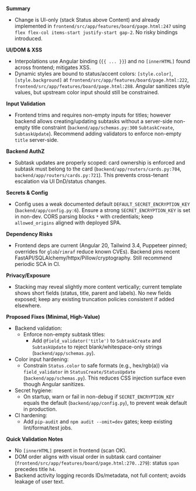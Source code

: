 **Summary**
- Change is UI-only (stack Status above Content) and already implemented in `frontend/src/app/features/board/page.html:247` using `flex flex-col items-start justify-start gap-2`. No risky bindings introduced.

**UI/DOM & XSS**
- Interpolations use Angular binding (`{{ ... }}`) and no `[innerHTML]` found across frontend; mitigates XSS.
- Dynamic styles are bound to status/accent colors: `[style.color]`, `[style.background]` at `frontend/src/app/features/board/page.html:222`, `frontend/src/app/features/board/page.html:288`. Angular sanitizes style values, but upstream color input should still be constrained.

**Input Validation**
- Frontend trims and requires non-empty inputs for titles; however backend allows creating/updating subtasks without a server-side non-empty title constraint (`backend/app/schemas.py:300` `SubtaskCreate`, `SubtaskUpdate`). Recommend adding validators to enforce non-empty `title` server-side.

**Backend AuthZ**
- Subtask updates are properly scoped: card ownership is enforced and subtask must belong to the card (`backend/app/routers/cards.py:704`, `backend/app/routers/cards.py:721`). This prevents cross-tenant escalation via UI DnD/status changes.

**Secrets & Config**
- Config uses a weak documented default `DEFAULT_SECRET_ENCRYPTION_KEY` (`backend/app/config.py:6`). Ensure a strong `SECRET_ENCRYPTION_KEY` is set in non-dev. CORS parsing blocks `*` with credentials; keep `allowed_origins` aligned with deployed SPA.

**Dependency Risks**
- Frontend deps are current (Angular 20, Tailwind 3.4, Puppeteer pinned; overrides for `glob`/`rimraf` reduce known CVEs). Backend pins recent FastAPI/SQLAlchemy/httpx/Pillow/cryptography. Still recommend periodic SCA in CI.

**Privacy/Exposure**
- Stacking may reveal slightly more content vertically; current template shows short fields (status, title, parent and labels). No new fields exposed; keep any existing truncation policies consistent if added elsewhere.

**Proposed Fixes (Minimal, High-Value)**
- Backend validation:
  - Enforce non-empty subtask titles:
    - Add `@field_validator('title')` to `SubtaskCreate` and `SubtaskUpdate` to reject blank/whitespace-only strings (`backend/app/schemas.py`).
- Color input hardening:
  - Constrain `Status.color` to safe formats (e.g., hex/rgb(a)) via `field_validator` in `StatusCreate/StatusUpdate` (`backend/app/schemas.py`). This reduces CSS injection surface even though Angular sanitizes.
- Secret hygiene:
  - On startup, warn or fail in non-debug if `SECRET_ENCRYPTION_KEY` equals the default (`backend/app/config.py`), to prevent weak default in production.
- CI hardening:
  - Add `pip-audit` and `npm audit --omit=dev` gates; keep existing lint/format/test jobs.

**Quick Validation Notes**
- No `[innerHTML]` present in frontend (scan OK).
- DOM order aligns with visual order in subtask card container (`frontend/src/app/features/board/page.html:270..279`): status `span` precedes title `h4`.
- Backend activity logging records IDs/metadata, not full content; avoids leakage of user text.